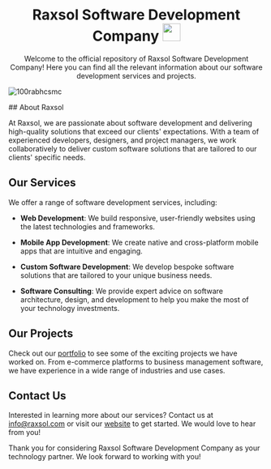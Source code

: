 <h1 align="center"><b>Raxsol Software Development Company </b><img src="https://media.giphy.com/media/hvRJCLFzcasrR4ia7z/giphy.gif" width="35"></h1>
<p align="center">
  Welcome to the official repository of Raxsol Software Development Company! Here you can find all the relevant information about our software development services and projects.
</p>
<p align="left" dir="auto"><img src="https://camo.githubusercontent.com/2c22c48e11fe022ab42d97eb25b74d5a6e4f690849e6b9dfd804b34ded25afcb/68747470733a2f2f6b6f6d617265762e636f6d2f67687076632f3f757365726e616d653d3130307261626863736d63266c6162656c3d50726f66696c65253230766965777326636f6c6f723d306537356236267374796c653d666c6174" alt="100rabhcsmc" data-canonical-src="https://komarev.com/ghpvc/?username=100rabhcsmc&amp;label=Profile%20views&amp;color=0e75b6&amp;style=flat" style="max-width: 100%;"></p>
## About Raxsol

At Raxsol, we are passionate about software development and delivering high-quality solutions that exceed our clients' expectations. With a team of experienced developers, designers, and project managers, we work collaboratively to deliver custom software solutions that are tailored to our clients' specific needs.

## Our Services

We offer a range of software development services, including:

- **Web Development**: We build responsive, user-friendly websites using the latest technologies and frameworks.

- **Mobile App Development**: We create native and cross-platform mobile apps that are intuitive and engaging.

- **Custom Software Development**: We develop bespoke software solutions that are tailored to your unique business needs.

- **Software Consulting**: We provide expert advice on software architecture, design, and development to help you make the most of your technology investments.

## Our Projects

Check out our [portfolio](https://www.raxsol.com/portfolio) to see some of the exciting projects we have worked on. From e-commerce platforms to business management software, we have experience in a wide range of industries and use cases.

## Contact Us

Interested in learning more about our services? Contact us at info@raxsol.com or visit our [website](https://www.raxsol.com) to get started. We would love to hear from you!

Thank you for considering Raxsol Software Development Company as your technology partner. We look forward to working with you!
